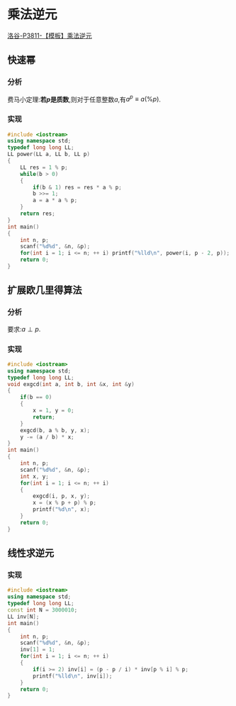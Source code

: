 # 乘法逆元

[洛谷-P3811-【模板】乘法逆元](https://www.luogu.com.cn/problem/P3811)

## 快速幂

### 分析

费马小定理:**若$p$是质数**,则对于任意整数$a$,有$a^p \equiv a(\% p)$.

### 实现

```cpp
#include <iostream>
using namespace std;
typedef long long LL;
LL power(LL a, LL b, LL p)
{
    LL res = 1 % p;
    while(b > 0)
    {
        if(b & 1) res = res * a % p;
        b >>= 1;
        a = a * a % p;
    }
    return res;
}
int main()
{
    int n, p;
    scanf("%d%d", &n, &p);
    for(int i = 1; i <= n; ++ i) printf("%lld\n", power(i, p - 2, p));
    return 0;
}
```

## 扩展欧几里得算法

### 分析

要求:$a \perp p$.

### 实现

```cpp
#include <iostream>
using namespace std;
typedef long long LL;
void exgcd(int a, int b, int &x, int &y)
{
    if(b == 0)
    {
        x = 1, y = 0;
        return;
    }
    exgcd(b, a % b, y, x);
    y -= (a / b) * x;
}
int main()
{
    int n, p;
    scanf("%d%d", &n, &p);
    int x, y;
    for(int i = 1; i <= n; ++ i)
    {
        exgcd(i, p, x, y);
        x = (x % p + p) % p;
        printf("%d\n", x);
    }
    return 0;
}
```

## 线性求逆元

### 实现

```cpp
#include <iostream>
using namespace std;
typedef long long LL;
const int N = 3000010;
LL inv[N];
int main()
{
    int n, p;
    scanf("%d%d", &n, &p);
    inv[1] = 1;
    for(int i = 1; i <= n; ++ i)
    {
        if(i >= 2) inv[i] = (p - p / i) * inv[p % i] % p;
        printf("%lld\n", inv[i]);
    }
    return 0;
}
```

